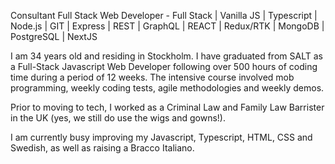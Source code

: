 Consultant Full Stack Web Developer - 
Full Stack | Vanilla JS | Typescript | Node.js | GIT | Express | REST | GraphQL | REACT | Redux/RTK | MongoDB | PostgreSQL | NextJS

I am 34 years old and residing in Stockholm. I have graduated from SALT as a Full-Stack Javascript Web Developer following over 500 hours of coding time during a period of 12 weeks. The intensive course involved mob programming, weekly coding tests, agile methodologies and weekly demos.

Prior to moving to tech, I worked as a Criminal Law and Family Law Barrister in the UK (yes, we still do use the wigs and gowns!).

I am currently busy improving my Javascript, Typescript, HTML, CSS and Swedish, as well as raising a Bracco Italiano.


<!---
SMooreSwe/SMooreSwe is a ✨ special ✨ repository because its `README.md` (this file) appears on your GitHub profile.
You can click the Preview link to take a look at your changes.
--->

